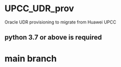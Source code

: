 # UPCC_UDR_prov
Oracle UDR provisioning to migrate from Huawei UPCC

## python 3.7 or above is required

# main branch
